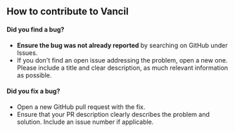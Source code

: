 ## How to contribute to Vancil

#### Did you find a bug?

- **Ensure the bug was not already reported** by searching on GitHub under Issues.
- If you don't find an open issue addressing the problem, open a new one.  Please include a title and clear description, as much relevant information as possible.

#### Did you fix a bug?

- Open a new GitHub pull request with the fix.
- Ensure that your PR description clearly describes the problem and solution.  Include an issue number if applicable.
